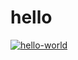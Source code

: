 # hello

[![hello-world](https://github.com/jmillsy/actions-hello-world/actions/workflows/basic.yml/badge.svg)](https://github.com/jmillsy/actions-hello-world/actions/workflows/basic.yml)







